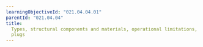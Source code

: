 ```yaml
---
learningObjectiveId: "021.04.04.01"
parentId: "021.04.04"
title:
  Types, structural components and materials, operational limitations, thermal
  plugs
---
```

